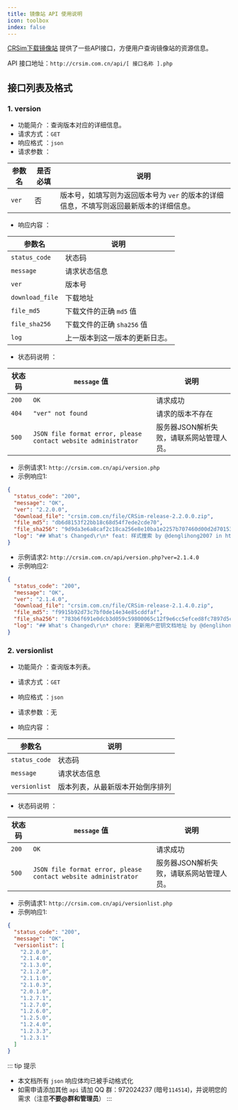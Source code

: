 ```yaml
---
title: 镜像站 API 使用说明
icon: toolbox
index: false
---
```


[CRSim下载镜像站](http://crsim.com.cn) 提供了一些API接口，方便用户查询镜像站的资源信息。

API 接口地址：`http://crsim.com.cn/api/[ 接口名称 ].php`

## 接口列表及格式

### 1. version

- 功能简介 ：查询版本对应的详细信息。
- 请求方式 ：`GET`
- 响应格式 ：`json`
- 请求参数 ：

| 参数名 | 是否必填 | 说明 |
| --- | --- | --- |
|`ver`| 否 | 版本号，如填写则为返回版本号为 `ver` 的版本的详细信息，不填写则返回最新版本的详细信息。 |

- 响应内容 ：

| 参数名 | 说明 |
| --- | --- |
|`status_code`| 状态码 |
|`message`| 请求状态信息 |
|`ver`| 版本号 |
|`download_file`| 下载地址 |
|`file_md5`| 下载文件的正确 `md5` 值 |
|`file_sha256`| 下载文件的正确 `sha256` 值 |
|`log`| 上一版本到这一版本的更新日志。 |

- 状态码说明 ：

| 状态码 | `message` 值 | 说明 |
| --- | --- | --- |
|`200`| `OK` | 请求成功 |
|`404`| `"ver" not found` | 请求的版本不存在 |
|`500`| `JSON file format error, please contact website administrator` | 服务器JSON解析失败，请联系网站管理人员。 |

- 示例请求1: `http://crsim.com.cn/api/version.php`
- 示例响应1:
```json
{
  "status_code": "200",
  "message": "OK",
  "ver": "2.2.0.0",
  "download_file": "crsim.com.cn/file/CRSim-release-2.2.0.0.zip",
  "file_md5": "db6d8153f22bb18c68d54f7ede2cde70",
  "file_sha256": "9d9da3e6a8caf2c18ca256e8e10ba1e2257b707460d00d2d70153c844cd339e6",
  "log": "## What's Changed\r\n* feat: 样式搜索 by @denglihong2007 in https://github.com/denglihong2007/CRSim/pull/98\r\n* fix: 筛选后无法复原 by @wxl0430 in https://github.com/denglihong2007/CRSim/pull/99\r\n* chore: 优化项目文件结构 by @denglihong2007 in https://github.com/denglihong2007/CRSim/pull/100\r\n* feat: 添加12306模拟认证失败提示 by @denglihong2007 in https://github.com/denglihong2007/CRSim/pull/101\r\n* feat: 添加列车已到达状态 by @denglihong2007 in https://github.com/denglihong2007/CRSim/pull/102\r\n* feat: 添加淄博站廊桥看板 by @wxl0430 in https://github.com/denglihong2007/CRSim/pull/105\r\n* feat: 添加大庆东站廊桥屏和北京站地道屏 by @wxl0430 in https://github.com/denglihong2007/CRSim/pull/107\r\n* chore: 优化项目结构 by @denglihong2007 in https://github.com/denglihong2007/CRSim/pull/109\r\n* chore: 更正淄博廊桥样式错别字 by @wxl0430 in https://github.com/denglihong2007/CRSim/pull/110\r\n* feat: 添加作者搜索功能 by @wxl0430 in https://github.com/denglihong2007/CRSim/pull/112\r\n* chore: 更正淄博检票口状态栏文字 by @wxl0430 in https://github.com/denglihong2007/CRSim/pull/114\r\n* feat: 添加大庆东站站台屏和哈尔滨西站站台屏 by @wxl0430 in https://github.com/denglihong2007/CRSim/pull/117\r\n* fix: 统一预览图片为4:3 by @denglihong2007 in https://github.com/denglihong2007/CRSim/pull/118\r\n* fix: 广元站主要看板无法启动 by @denglihong2007 in https://github.com/denglihong2007/CRSim/pull/120\r\n* 2.2.0 by @denglihong2007 in https://github.com/denglihong2007/CRSim/pull/129\r\n\r\n\r\n**Full Changelog**: https://github.com/denglihong2007/CRSim/compare/v2.1.4.0...v2.2.0.0"
}
```
- 示例请求2: `http://crsim.com.cn/api/version.php?ver=2.1.4.0`
- 示例响应2:
```json
{
  "status_code": "200",
  "message": "OK",
  "ver": "2.1.4.0",
  "download_file": "crsim.com.cn/file/CRSim-release-2.1.4.0.zip",
  "file_md5": "f9915b92d73c7bf0de14e34e85cddfaf",
  "file_sha256": "783b6f691e0dcb3d059c59800065c12f9e6cc5efced8fc7897d5c5a0530ee133",
  "log": "## What's Changed\r\n* chore: 更新用户密钥文档地址 by @denglihong2007 in https://github.com/denglihong2007/CRSim/pull/79\r\n* chore: 更正哈尔滨样式错别字 by @denglihong2007 in https://github.com/denglihong2007/CRSim/pull/84\r\n* feat: 更加详细的错误提示 by @denglihong2007 in https://github.com/denglihong2007/CRSim/pull/85\r\n* feat: 新增绵阳站站台看板 by @denglihong2007 in https://github.com/denglihong2007/CRSim/pull/87\r\n* fix: 绵阳站站台看板宽度问题 by @denglihong2007 in https://github.com/denglihong2007/CRSim/pull/91\r\n* feat: 添加淄博站站台看板 by @wxl0430 in https://github.com/denglihong2007/CRSim/pull/92\r\n* fix: 站台车厢位置提示文本错误 by @denglihong2007 in https://github.com/denglihong2007/CRSim/pull/94\r\n* feat: 添加福州南站检票口看板 by @denglihong2007 in https://github.com/denglihong2007/CRSim/pull/95\r\n* feat: 添加徐州地铁站台看板 by @denglihong2007 in https://github.com/denglihong2007/CRSim/pull/96\r\n* chore: 修正版本号 by @denglihong2007 in https://github.com/denglihong2007/CRSim/pull/97\r\n\r\n\r\n**Full Changelog**: https://github.com/denglihong2007/CRSim/compare/v2.1.3.0...v2.1.4.0"
}
```

### 2. versionlist

- 功能简介 ：查询版本列表。
- 请求方式 ：`GET`
- 响应格式 ：`json`
- 请求参数 ：无

- 响应内容 ：

| 参数名 | 说明 |
| --- | --- |
|`status_code`| 状态码 |
|`message`| 请求状态信息 |
|`versionlist`| 版本列表，从最新版本开始倒序排列 |

- 状态码说明 ：

| 状态码 | `message` 值 | 说明 |
| --- | --- | --- |
|`200`| `OK` | 请求成功 |
|`500`| `JSON file format error, please contact website administrator` | 服务器JSON解析失败，请联系网站管理人员。 |

- 示例请求1: `http://crsim.com.cn/api/versionlist.php`
- 示例响应1:
```json
{
  "status_code": "200",
  "message": "OK",
  "versionlist": [
    "2.2.0.0",
    "2.1.4.0",
    "2.1.3.0",
    "2.1.2.0",
    "2.1.1.0",
    "2.1.0.3",
    "2.0.1.0",
    "1.2.7.1",
    "1.2.7.0",
    "1.2.6.0",
    "1.2.5.0",
    "1.2.4.0",
    "1.2.3.3",
    "1.2.3.1"
  ]
}
```
::: tip 提示
- 本文档所有 `json` 响应体均已被手动格式化
- 如需申请添加其他 `api` 请加 QQ 群：972024237 (暗号`114514`)，并说明您的需求（注意**不要@群和管理员**）
:::